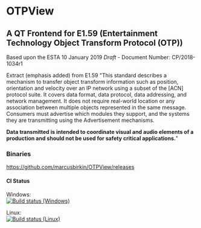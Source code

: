 # OTPView 

## A QT Frontend for E1.59  (Entertainment  Technology  Object  Transform  Protocol  (OTP)) 

Based upon the ESTA 10 January 2019 _Draft_ - Document Number: CP/2018-1034r1

Extract (emphasis added) from  E1.59
"This standard describes a mechanism to transfer object transform information such as position, orientation and velocity over an IP network using a subset of the [ACN] protocol suite. It covers data format, data protocol, data addressing, and network management. It does not require real-world location or any association between multiple objects represented in the same message. Consumers must advertise which modules they support, and the systems they are transmitting using the Advertisement mechanisms.

<b>Data transmitted is intended to coordinate visual and audio elements of a production and should not be used for safety critical applications.</b>"

### Binaries
https://github.com/marcusbirkin/OTPView/releases

#### CI Status
Windows:<br />
[![Build status (Windows)](https://ci.appveyor.com/api/projects/status/udsl1pusbho1o4c3/branch/master?svg=true)](https://ci.appveyor.com/project/marcusbirkin/otpview-windows)

Linux:<br />
[![Build status (Linux)](https://ci.appveyor.com/api/projects/status/y1abi0gt1ib2lmlx/branch/master?svg=true)](https://ci.appveyor.com/project/marcusbirkin/otpview-linux)
